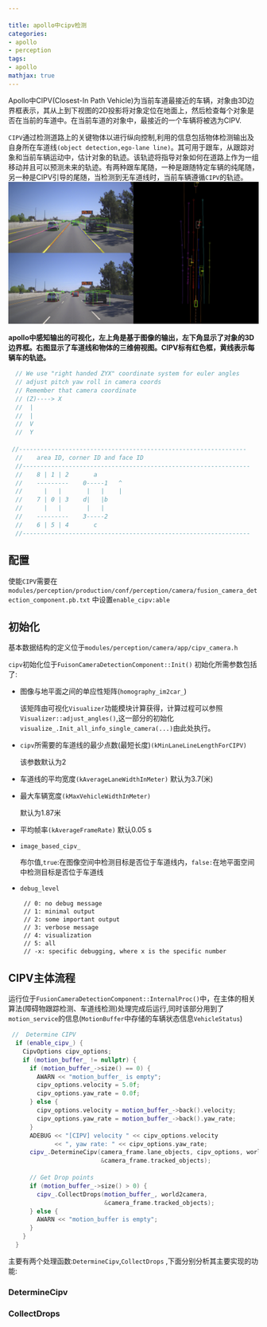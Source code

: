 ```yaml
---

title: apollo中cipv检测
categories:
- apollo
- perception
tags:
- apollo
mathjax: true
---
```


Apollo中CIPV(Closest-In Path Vehicle)为当前车道最接近的车辆，对象由3D边界框表示，其从上到下视图的2D投影将对象定位在地面上，然后检查每个对象是否在当前的车道中。在当前车道的对象中，最接近的一个车辆将被选为CIPV.

<!--more-->

`CIPV`通过检测道路上的关键物体以进行纵向控制,利用的信息包括物体检测输出及自身所在车道线`(object detection,ego-lane line)`。其可用于跟车，从跟踪对象和当前车辆运动中，估计对象的轨迹。该轨迹将指导对象如何在道路上作为一组移动并且可以预测未来的轨迹。有两种跟车尾随，一种是跟随特定车辆的纯尾随，另一种是CIPV引导的尾随，当检测到无车道线时，当前车辆遵循`CIPV`的轨迹。
![](apollo-cipv/perception_visualization_apollo_3.0.png)

**apollo中感知输出的可视化，左上角是基于图像的输出，左下角显示了对象的3D边界框。右图显示了车道线和物体的三维俯视图。CIPV标有红色框，黄线表示每辆车的轨迹。**

```c++
  // We use "right handed ZYX" coordinate system for euler angles
  // adjust pitch yaw roll in camera coords
  // Remember that camera coordinate
  // (Z)----> X
  //  |
  //  |
  //  V
  //  Y

 //----------------------------------------------------------------
  //    area ID, corner ID and face ID
  //----------------------------------------------------------------
  //    8 | 1 | 2       a
  //    ---------    0-----1   ^
  //      |   |       |   |    |
  //    7 | 0 | 3    d|   |b
  //      |   |       |   |
  //    ---------    3-----2
  //    6 | 5 | 4       c
  //----------------------------------------------------------------
```



## 配置

使能`CIPV`需要在`modules/perception/production/conf/perception/camera/fusion_camera_detection_component.pb.txt` 中设置`enable_cipv:able` 

## 初始化

基本数据结构的定义位于`modules/perception/camera/app/cipv_camera.h`

`cipv`初始化位于`FuisonCameraDetectionComponent::Init()` 
初始化所需参数包括了:

- 图像与地平面之间的单应性矩阵(`homography_im2car_`)

  该矩阵由可视化`Visualizer`功能模块计算获得，计算过程可以参照`Visualizer::adjust_angles()`,这一部分的初始化`visualize_.Init_all_info_single_camera(...)`由此处执行。

- `cipv`所需要的车道线的最少点数(最短长度)`(kMinLaneLineLengthForCIPV)`

  该参数默认为2

- 车道线的平均宽度`(kAverageLaneWidthInMeter)`
  默认为3.7(米)

- 最大车辆宽度`(kMaxVehicleWidthInMeter)`

  默认为1.87米

- 平均帧率`(kAverageFrameRate)`
  默认0.05 s

- `image_based_cipv_`

  布尔值,`true`:在图像空间中检测目标是否位于车道线内，`false:`在地平面空间中检测目标是否位于车道线

- `debug_level`

  ```
   // 0: no debug message
   // 1: minimal output
   // 2: some important output
   // 3: verbose message
   // 4: visualization
   // 5: all
   // -x: specific debugging, where x is the specific number
  ```



## CIPV主体流程

运行位于`FusionCameraDetectionComponent::InternalProc()`中，在主体的相关算法(障碍物跟踪检测、车道线检测)处理完成后运行,同时该部分用到了`motion_service`的信息(`MotionBuffer`中存储的车辆状态信息`VehicleStatus`)

```c++
 //  Determine CIPV
  if (enable_cipv_) {
    CipvOptions cipv_options;
    if (motion_buffer_ != nullptr) {
      if (motion_buffer_->size() == 0) {
        AWARN << "motion_buffer_ is empty";
        cipv_options.velocity = 5.0f;
        cipv_options.yaw_rate = 0.0f;
      } else {
        cipv_options.velocity = motion_buffer_->back().velocity;
        cipv_options.yaw_rate = motion_buffer_->back().yaw_rate;
      }
      ADEBUG << "[CIPV] velocity " << cipv_options.velocity
             << ", yaw rate: " << cipv_options.yaw_rate;
      cipv_.DetermineCipv(camera_frame.lane_objects, cipv_options, world2camera,
                          &camera_frame.tracked_objects);

      // Get Drop points
      if (motion_buffer_->size() > 0) {
        cipv_.CollectDrops(motion_buffer_, world2camera,
                           &camera_frame.tracked_objects);
      } else {
        AWARN << "motion_buffer is empty";
      }
    }
  }
```

主要有两个处理函数:`DetermineCipv`,`CollectDrops` ,下面分别分析其主要实现的功能:

### DetermineCipv





### CollectDrops



